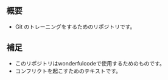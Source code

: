 ## 概要
 - Git のトレーニングをするためのリポジトリです。

## 補足
 - このリポジトリはwonderfulcodeで使用するためのものです。
 - コンフリクトを起こすためのテキストです。
